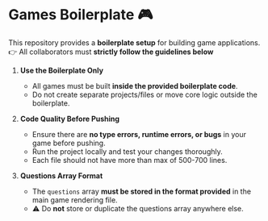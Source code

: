 # Games Boilerplate 🎮

This repository provides a **boilerplate setup** for building game applications.  
👉 All collaborators must **strictly follow the guidelines below** 



1. **Use the Boilerplate Only**  
   - All games must be built **inside the provided boilerplate code**.  
   - Do not create separate projects/files or move core logic outside the boilerplate.

2. **Code Quality Before Pushing**  
   - Ensure there are **no type errors, runtime errors, or bugs** in your game before pushing.  
   - Run the project locally and test your changes thoroughly.
   - Each file should not have more than max of 500-700 lines.

3. **Questions Array Format**  
   - The `questions` array **must be stored in the format provided** in the main game rendering file.  
   - ⚠️ Do **not** store or duplicate the questions array anywhere else.

